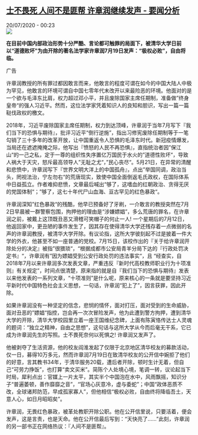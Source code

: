 <!--1595199401000-->
[士不畏死 人间不是匪帮 许章润继续发声 - 要闻分析](http://www.rfi.fr//cn/%E4%B8%AD%E5%9B%BD/20200719-%E5%A3%AB%E4%B8%8D%E7%95%8F%E6%AD%BB-%E4%BA%BA%E9%97%B4%E4%B8%8D%E6%98%AF%E5%8C%AA%E5%B8%AE-%E8%AE%B8%E7%AB%A0%E6%B6%A6%E7%BB%A7%E7%BB%AD%E5%8F%91%E5%A3%B0)
------

<div>20/07/2020 - 00:23</div><img src="https://s.rfi.fr/media/display/3a816aa8-c16f-11ea-a1d8-005056a98db9/w:310/p:16x9/xu-zhangrun-tsinghua-university-professor-detained.jpg"><p><strong>在目前中国内部政治形势十分严酷、言论都可触罪的局面下，被清华大学日前以“道德败坏”为由开除的著名法学家许章润7月19日发声：“极权必败”，自由将临。</strong></p><div class="t-content__body u-clearfix"><div class="m-interstitial"><div class="m-interstitial__ad"><divclass="m-block-ad "data-tms-ad-type="box"data-tms-ad-status="idle"data-tms-ad-pos="1"><div class="m-block-ad__label">广告</div><div class="m-block-ad__content"></div></div></div></div><p>许章润教授的所有罪过都因敢言而来，他敢言的程度可谓在如今的中国大陆人中极为罕见，他敢言的环境可谓自中国七零年代末改开以来最险恶的环境。他面对的是一个欲与毛泽东比肩，权力超过邓小平，并且废除国家主席任期制，准备做”终身皇帝“的强人习近平。然而，这位法学家凭着知识人的良知和胆识，写出一篇一篇鞑伐政权的檄文。</p><p>2018年，习近平废除国家主席任期制，权力到达顶峰，许章润于当年7月写下『我们当下的恐惧与期待』，批评习近平“倒行逆施”，指出习修宪废除任期制等于一笔勾销了三十多年的改革开放，让中国重返令人恐惧的毛泽东时代。新冠疫情爆发，当局还在遮遮掩掩之际，他写出『愤怒的人民不再恐惧』，直指统治者因”保江山“的一己之私，定于一尊的组织性失序置亿万国民于水火的”道德性败坏“，导致人祸大于天灾，怒斥最高领导人”无耻之尤“，”民心丧尽“。5月21日，在异常的清醒和悲愤中，许章润写下『世界文明大洋上的中国孤舟』，点出”举国同调，政治当头，罔视法治，宁左勿右“的荒唐现实，致使中国全面倒返毛氏政权，在国际体系中日益孤立。作者难抑悲愤，文章最后喊出“够了，这嗜血的红朝政治、贪得无厌的党国体制“；”够了，这七十年代尸山血海、亘古罕见的红色暴政“。</p><p>许章润深知”红色暴政“的残酷，他早已预备好了牙刷，一介敢言的教授突然在7月2日早晨被一群警察包围，拘押他的理由是“涉嫌嫖娼”，多么荒唐的罪名，在许章润之前，被戴上这顶既丑恶又滑稽可笑帽子的何止一人! 一个星期后的7月12日，他返回家中，更丑陋的事件发生了，因其存在使得清华大学还残存着一点微弱的名声的许章润教授，被清华大学开除。有议论指，这所大学彼刻起不过是披着一件大学的外衣，他甚至不如一座普通的党校。7月15日，该校作出的『关于给许章润开除处分的决定』被指”很猥琐“，“根据成都市公安局青羊分局下达的『行政处罚决定书』“，许章润有”因为嫖娼受到公安行政处罚的违法事实“，且 “经查实，自2018年7月以来许章润多次发表文章，严重违反『新时代高校教师职业行为十项准则』有关规定”，时间点很清楚，原来指的就是自『我们当下的恐惧与期待』发表以来他发表的一系列文章，“十项准则”是什么呢，原来核心的一条就是要坚持习近平新时代中国特色社会主义思想，一句话，许章润“犯上了”，因言获罪，因此开除。</p><p>如果许章润没有一种坚定的信念，悲悯的情怀，面对打压，面对受到的生命威胁，面对丑恶的”嫖娼“指控，岂会再一次次冒险发声，他为此遭到警方拘押，遭到清华大学的开除，清华大学校园里立着一座王国维纪念碑，上面有陈寅恪传达士人灵魂的题词：“独立之精神，自由之思想”，这句话与这所大学从今而后毫无干系，它已成为许章润先生的写照。士不畏死奈何以死惧之! 许章润又发声了。</p><p>他被剥夺了生活资源，他的校友阎淮发起了仅限于北京地区清华校友的募款活动，仅一日，募得10万多元，然而许章润7月19日在致清华校友的公开信中婉拒了他们的好意，言其教书34年，于清华服务20载，遭后者开除，顿时生计无着，但自己“可劳力挣饭”，也打算“卖文买米”。简陈个人处境心境，笔调一转，议论起当下时局，犀利点出：官媒上一片太平，其实半个中国泡在水中，风雨飘摇，知识分子“普遍萎顿，善作靡靡之音”，“官场心灰意冷，虚与委蛇”；中国“政体恶质不改，全球诸邦防范，早成孤家寡人”，但他相信“极权必败，自由终将降临吾土，天意人心，如日月昭昭矣”。</p><p>许章润，无畏红色暴政，被革处教职开除公职。他在公开信里说，只要活着，便会发声，这是言责，也是天命。他在公开信最后写到：“天快亮了......”此刻，许章润的另一部书正在网络热议：『人间不是匪帮』。</p><div class="o-self-promo o-self-promo--nl o-self-promo--hidden" data-selfpromo-newsletter></div><div class="o-self-promo o-self-promo--app o-self-promo--hidden" data-selfpromo-app></div></div>
